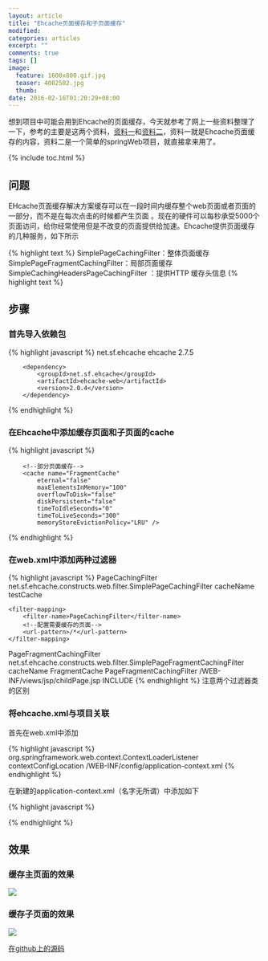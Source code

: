 ```yaml
---
layout: article
title: "Ehcache页面缓存和子页面缓存"
modified:
categories: articles
excerpt: ""
comments: true
tags: []
image: 
  feature: 1600x800.gif.jpg
  teaser: 4002502.jpg
  thumb:
date: 2016-02-16T01:20:29+08:00
---
```


想到项目中可能会用到Ehcache的页面缓存，今天就参考了网上一些资料整理了一下，参考的主要是这两个资料，[资料一](http://cnitzone.com/blog/2016/01/ehcache-web-cache/)和[资料二](http://www.mkyong.com/spring3/spring-3-mvc-hello-world-example/)，资料一就是Ehcache页面缓存的内容，资料二是一个简单的springWeb项目，就直接拿来用了。

{% include toc.html %}

##  问题
EHcache页面缓存解决方案缓存可以在一段时间内缓存整个web页面或者页面的一部分，而不是在每次点击的时候都产生页面
。现在的硬件可以每秒承受5000个页面访问，给你经常使用但是不改变的页面提供给加速。Ehcache提供页面缓存的几种服务，如下所示

{% highlight text %}
SimplePageCachingFilter：整体页面缓存
SimplePageFragmentCachingFilter：局部页面缓存
SimpleCachingHeadersPageCachingFilter ：提供HTTP 缓存头信息
{% highlight text %}

## 步骤

### 首先导入依赖包

{% highlight javascript %}
		<dependency> 
			<groupId>net.sf.ehcache</groupId>
			<artifactId>ehcache</artifactId>
			<version>2.7.5</version>
		</dependency>
		 
		<dependency>
			<groupId>net.sf.ehcache</groupId>
			<artifactId>ehcache-web</artifactId>
			<version>2.0.4</version>
		</dependency>
{% endhighlight %}

### 在Ehcache中添加缓存页面和子页面的cache

{% highlight javascript %}
    	<!--整个页面缓存-->
    	<cache name="testCache"
        	eternal="false"
        	maxElementsInMemory="100"
        	overflowToDisk="false"
        	diskPersistent="false"
        	timeToIdleSeconds="0"
        	timeToLiveSeconds="300"
        	memoryStoreEvictionPolicy="LRU" />
    	
    	<!--部分页面缓存-->
    	<cache name="FragmentCache"
        	eternal="false"
        	maxElementsInMemory="100"
        	overflowToDisk="false"
        	diskPersistent="false"
        	timeToIdleSeconds="0"
        	timeToLiveSeconds="300"
        	memoryStoreEvictionPolicy="LRU" />
{% endhighlight %}

### 在web.xml中添加两种过滤器

{% highlight javascript %}
<filter>
    <filter-name>PageCachingFilter</filter-name>
    <filter-class>net.sf.ehcache.constructs.web.filter.SimplePageCachingFilter</filter-class>
    <init-param>
      <param-name>cacheName</param-name>
      <param-value>testCache</param-value>
    </init-param>
  </filter>


	<filter-mapping>
    	<filter-name>PageCachingFilter</filter-name>
    	<!--配置需要缓存的页面-->
    	<url-pattern>/*</url-pattern>
    </filter-mapping>
    
  <filter>
    <filter-name>PageFragmentCachingFilter</filter-name>
    <filter-class>net.sf.ehcache.constructs.web.filter.SimplePageFragmentCachingFilter</filter-class>
    <init-param>
      <param-name>cacheName</param-name>
      <param-value>FragmentCache</param-value>
    </init-param>
  </filter>
  <filter-mapping>
    <filter-name>PageFragmentCachingFilter</filter-name>
    <url-pattern>/WEB-INF/views/jsp/childPage.jsp</url-pattern>
     <dispatcher>INCLUDE</dispatcher>
  </filter-mapping>
{% endhighlight %}
注意两个过滤器类的区别

### 将ehcache.xml与项目关联

首先在web.xml中添加

{% highlight javascript %}
  <listener>
    <listener-class>org.springframework.web.context.ContextLoaderListener</listener-class>
  </listener>
  <context-param>
    <param-name>contextConfigLocation</param-name>
    <param-value>/WEB-INF/config/application-context.xml</param-value>
  </context-param>
{% endhighlight %}

在新建的application-context.xml（名字无所谓）中添加如下

{% highlight javascript %}
  <bean id="cacheManager" class="org.springframework.cache.ehcache.EhCacheCacheManager">
    <property name="cacheManager" ref="ehcache"/>
  </bean>
  
  <bean id="ehcache" class="org.springframework.cache.ehcache.EhCacheManagerFactoryBean">
    <property name="configLocation" value="classpath:ehcache.xml"/>
    <property name="shared" value="true"/>
  </bean>
{% endhighlight %}

## 	效果

### 缓存主页面的效果
![](http://7xqsae.com1.z0.glb.clouddn.com/QQ%E6%88%AA%E5%9B%BE20160216004908.png)

### 缓存子页面的效果
![](http://7xqsae.com1.z0.glb.clouddn.com/QQ%E6%88%AA%E5%9B%BE20160216005113.png)


[在github上的源码](https://github.com/txxs/ehcache-page-cache)